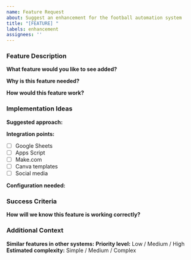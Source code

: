 ```yaml
---
name: Feature Request
about: Suggest an enhancement for the football automation system
title: "[FEATURE] "
labels: enhancement
assignees: ''
---
```


### Feature Description
**What feature would you like to see added?**

**Why is this feature needed?**

**How would this feature work?**

### Implementation Ideas
**Suggested approach:**

**Integration points:**
- [ ] Google Sheets
- [ ] Apps Script
- [ ] Make.com
- [ ] Canva templates
- [ ] Social media

**Configuration needed:**

### Success Criteria
**How will we know this feature is working correctly?**

### Additional Context
**Similar features in other systems:**
**Priority level:** Low / Medium / High
**Estimated complexity:** Simple / Medium / Complex